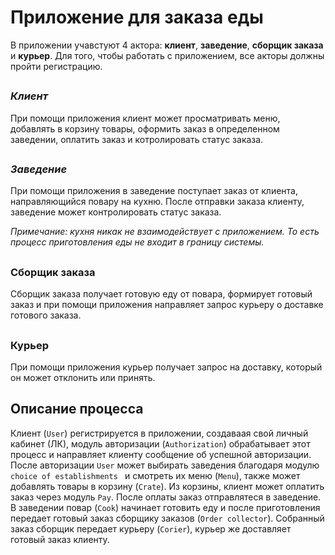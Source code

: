 # Приложение для заказа еды #
В приложении учавстуют 4 актора: __клиент__, __заведение__, __сборщик заказа__ и __курьер__.
Для того, чтобы работать с приложением, все акторы должны пройти регистрацию.


##
### ___Клиент___ ###
При помощи приложения клиент может просматривать меню, добавлять в корзину товары, оформить заказ в определенном заведении, оплатить заказ и котролировать статус заказа. 
##
### ___Заведение___ ###
При помощи приложения в заведение поступает заказ от клиента, направляющийся повару на кухню. После отправки заказа клиенту, заведение может контролировать статус заказа.

_Примечание: кухня никак не взаимодействует с приложением. То есть процесс приготовления еды не входит в границу системы._
##
### __Сборщик заказа__ ###
Сборщик заказа получает готовую еду от повара, формирует готовый заказ и при помощи приложения направляет запрос курьеру о доставке готового заказа.


##
### __Курьер__ ### 
При помощи приложения курьер получает запрос на доставку, который он может отклонить или принять. 
##


## Описание процесса

Клиент (``User``) регистрируется в приложении, создаваая свой личный кабинет (ЛК), модуль авторизации (``Authorization``) обрабатывает этот процесс и направляет клиенту сообщение об успешной авторизации. После авторизации ``User`` может выбирать заведения благодаря модулю ``choice of establishments `` и смотреть их меню (``Menu``), также может добавлять товары в корзину (``Crate``). Из корзины, клиент может оплатить заказ через модуль ``Pay``. После оплаты заказ отправлятеся в заведение. В заведении повар (``Cook``) начинает готовить еду и после приготовления передает готовый заказ сборщику заказов (``Order collector``). Собранный заказ сборщик передает курьеру (``Corier``), курьер же доставляет готовый заказ клиенту. 

